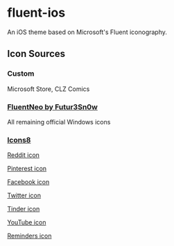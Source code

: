 # fluent-ios
An iOS theme based on Microsoft's Fluent iconography.
## Icon Sources
### Custom
Microsoft Store, CLZ Comics
### [FluentNeo by Futur3Sn0w](https://f1uent.home.blog/)
All remaining official Windows icons
### [Icons8](http://icons8.com)
[Reddit icon](http://icons8.com/icons/set/reddit)

[Pinterest icon](http://icons8.com/icons/set/pinterest)

[Facebook icon](http://icons8.com/icons/set/facebook-new)

[Twitter icon](http://icons8.com/icons/set/twitter)

[Tinder icon](http://icons8.com/icons/set/--tinder)

[YouTube icon](http://icons8.com/icons/set/youtube-play)

[Reminders icon](http://icons8.com/icons/set/ok)
